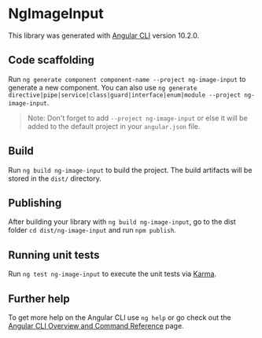 # NgImageInput

This library was generated with [Angular CLI](https://github.com/angular/angular-cli) version 10.2.0.

## Code scaffolding

Run `ng generate component component-name --project ng-image-input` to generate a new component. You can also use `ng generate directive|pipe|service|class|guard|interface|enum|module --project ng-image-input`.
> Note: Don't forget to add `--project ng-image-input` or else it will be added to the default project in your `angular.json` file. 

## Build

Run `ng build ng-image-input` to build the project. The build artifacts will be stored in the `dist/` directory.

## Publishing

After building your library with `ng build ng-image-input`, go to the dist folder `cd dist/ng-image-input` and run `npm publish`.

## Running unit tests

Run `ng test ng-image-input` to execute the unit tests via [Karma](https://karma-runner.github.io).

## Further help

To get more help on the Angular CLI use `ng help` or go check out the [Angular CLI Overview and Command Reference](https://angular.io/cli) page.
